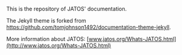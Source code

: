 This is the repository of JATOS' documentation.

The Jekyll theme is forked from https://github.com/tomjohnson1492/documentation-theme-jekyll.

More information about JATOS: [www.jatos.org/Whats-JATOS.html](http://www.jatos.org/Whats-JATOS.html)
